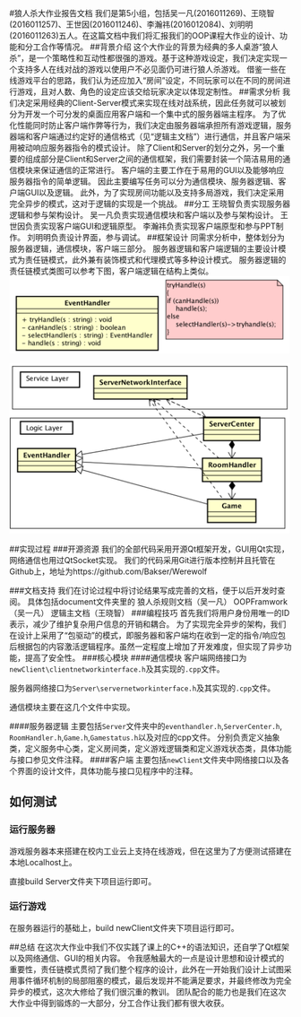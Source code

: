 #狼人杀大作业报告文档
我们是第5小组，包括吴一凡(2016011269)、王晓智(2016011257)、王世因(2016011246)、李瀚祎(2016012084)、刘明明(2016011263)五人。在这篇文档中我们将汇报我们的OOP课程大作业的设计、功能和分工合作等情况。
##背景介绍
这个大作业的背景为经典的多人桌游“狼人杀”，是一个策略性和互动性都很强的游戏。基于这种游戏设定，我们决定实现一个支持多人在线对战的游戏以使用户不必见面仍可进行狼人杀游戏。
借鉴一些在线游戏平台的思路，我们认为还应加入“房间”设定，不同玩家可以在不同的房间进行游戏，且对人数、角色的设定应该交给玩家决定以体现定制性。
##需求分析
我们决定采用经典的Client-Server模式来实现在线对战系统，因此任务就可以被划分为开发一个可分发的桌面应用客户端和一个集中式的服务器端主程序。
为了优化性能同时防止客户端作弊等行为，我们决定由服务器端承担所有游戏逻辑，服务器端和客户端通过约定好的通信格式（见“逻辑主文档”）进行通信，并且客户端采用被动响应服务器指令的模式设计。
除了Client和Server的划分之外，另一个重要的组成部分是Client和Server之间的通信框架，我们需要封装一个简洁易用的通信模块来保证通信的正常进行。
客户端的主要工作在于易用的GUI以及能够响应服务器指令的简单逻辑。
因此主要编写任务可以分为通信模块、服务器逻辑、客户端GUI以及逻辑。
此外，为了实现房间功能以及支持多局游戏，我们决定采用完全异步的模式，这对于逻辑的实现是一个挑战。
##分工
王晓智负责实现服务器逻辑和参与架构设计。
吴一凡负责实现通信模块和客户端以及参与架构设计。
王世因负责实现客户端GUI和逻辑原型。
李瀚祎负责实现客户端原型和参与PPT制作。
刘明明负责设计界面，参与调试。
##框架设计
同需求分析中，整体划分为服务器逻辑，通信模块，客户端三部分。
服务器逻辑和客户端逻辑的主要设计模式为责任链模式，此外兼有装饰模式和代理模式等多种设计模式。
服务器逻辑的责任链模式类图可以参考下图，客户端逻辑在结构上类似。
<img src="p1.png" width="500px"/>

<img src="p2.png" width="500"/>



##实现过程
###开源资源
我们的全部代码采用开源Qt框架开发，GUI用Qt实现，网络通信也用过QtSocket实现。
我们的代码采用Git进行版本控制并且托管在Github上，地址为https://github.com/Bakser/Werewolf 

###文档支持
我们在讨论过程中将讨论结果写成完善的文档，便于以后开发时查阅。
具体包括document文件夹里的
狼人杀规则文档（吴一凡）
OOPFramwork（吴一凡）
逻辑主文档（王晓智）
###编程技巧
首先我们将用户身份用唯一的ID表示，减少了维护复杂用户信息的开销和耦合。
为了实现完全异步的架构，我们在设计上采用了“包驱动”的模式，即服务器和客户端均在收到一定的指令/响应包后根据包的内容激活逻辑程序。虽然一定程度上增加了开发难度，但实现了异步功能，提高了安全性。
###核心模块
####通信模块
客户端网络接口为```newClient\clientnetworkinterface.h```及其实现的``.cpp``文件。

服务器网络接口为```Server\servernetworkinterface.h```及其实现的```.cpp```文件。

通信模块主要在这几个文件中实现。

####服务器逻辑
主要包括```Server```文件夹中的```eventhandler.h```,```ServerCenter.h```, ```RoomHandler.h```,```Game.h```,```Gamestatus.h```以及对应的cpp文件。
分别负责定义抽象类，定义服务中心类，定义房间类，定义游戏逻辑类和定义游戏状态类，具体功能与接口参见文件注释。
####客户端
主要包括```newClient```文件夹中网络接口以及各个界面的设计文件，具体功能与接口见程序中的注释。

## 如何测试

### 运行服务器

游戏服务器本来搭建在校内工业云上支持在线游戏，但在这里为了方便测试搭建在本地Localhost上。

直接build Server文件夹下项目运行即可。

### 运行游戏

在服务器运行的基础上，build newClient文件夹下项目运行即可。

##总结
在这次大作业中我们不仅实践了课上的C++的语法知识，还自学了Qt框架以及网络通信、GUI的相关内容。
令我感触最大的一点是设计思想和设计模式的重要性，责任链模式贯彻了我们整个程序的设计，此外在一开始我们设计上试图采用事件循环机制的局部阻塞的模式，最后发现并不能满足要求，并最终修改为完全异步的模式，这次大修给了我们很沉重的教训。
团队配合的能力也是我们在这次大作业中得到锻炼的一大部分，分工合作让我们都有很大收获。
​     